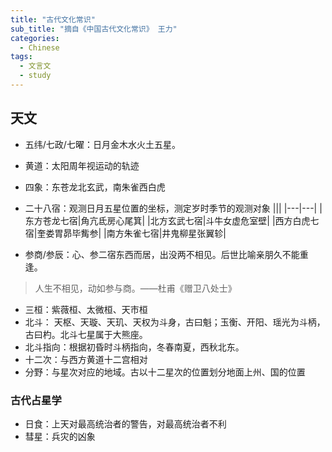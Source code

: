 ```yaml
---
title: "古代文化常识"
sub_title: "摘自《中国古代文化常识》 王力"
categories:
  - Chinese
tags:
  - 文言文
  - study
---
```


## 天文

* 五纬/七政/七曜：日月金木水火土五星。
* 黄道：太阳周年视运动的轨迹
* 四象：东苍龙北玄武，南朱雀西白虎
* 二十八宿：观测日月五星位置的坐标，测定岁时季节的观测对象
|||
|---|---|
|东方苍龙七宿|角亢氐房心尾箕|
|北方玄武七宿|斗牛女虚危室壁|
|西方白虎七宿|奎娄胃昴毕觜参|
|南方朱雀七宿|井鬼柳星张翼轸|

* 参商/参辰：心、参二宿东西而居，出没两不相见。后世比喻亲朋久不能重逢。
> 人生不相见，动如参与商。——杜甫《赠卫八处士》
* 三桓：紫薇桓、太微桓、天市桓
* 北斗： 天枢、天璇、天玑、天权为斗身，古曰魁；玉衡、开阳、瑶光为斗柄，古曰杓。北斗七星属于大熊座。
* 北斗指向：根据初昏时斗柄指向，冬春南夏，西秋北东。
* 十二次：与西方黄道十二宫相对
* 分野：与星次对应的地域。古以十二星次的位置划分地面上州、国的位置

### 古代占星学

* 日食：上天对最高统治者的警告，对最高统治者不利
* 彗星：兵灾的凶象


